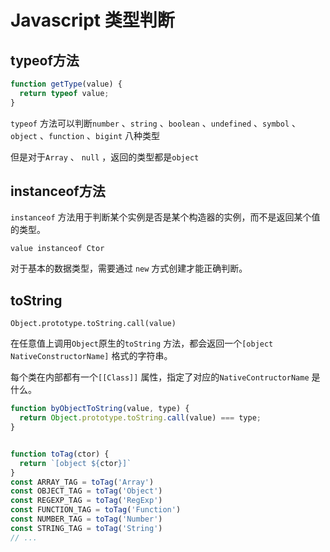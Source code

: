 # Javascript 类型判断

## typeof方法

```js
function getType(value) {
  return typeof value;
}
```

`typeof` 方法可以判断`number` 、`string` 、`boolean` 、`undefined` 、`symbol` 、 `object` 、`function` 、`bigint` 八种类型

但是对于`Array` 、 `null` ，返回的类型都是`object` 



## instanceof方法

`instanceof` 方法用于判断某个实例是否是某个构造器的实例，而不是返回某个值的类型。

`value instanceof Ctor`

对于基本的数据类型，需要通过 `new` 方式创建才能正确判断。



## toString

`Object.prototype.toString.call(value)`

在任意值上调用`Object`原生的`toString` 方法，都会返回一个`[object NativeConstructorName]` 格式的字符串。

每个类在内部都有一个`[[Class]]` 属性，指定了对应的`NativeContructorName` 是什么。

```js
function byObjectToString(value, type) {
  return Object.prototype.toString.call(value) === type;
}


function toTag(ctor) {
  return `[object ${ctor}]`
}
const ARRAY_TAG = toTag('Array')
const OBJECT_TAG = toTag('Object')
const REGEXP_TAG = toTag('RegExp')
const FUNCTION_TAG = toTag('Function')
const NUMBER_TAG = toTag('Number')
const STRING_TAG = toTag('String')
// ... 
```

